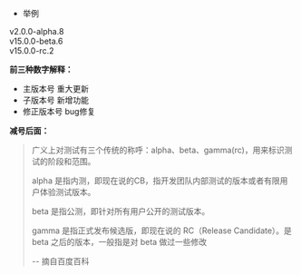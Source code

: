 
- 举例

v2.0.0-alpha.8  
v15.0.0-beta.6  
v15.0.0-rc.2  

**前三种数字解释：**
- 主版本号 重大更新
- 子版本号 新增功能
- 修正版本号 bug修复

**减号后面：**

> 广义上对测试有三个传统的称呼：alpha、beta、gamma(rc)，用来标识测试的阶段和范围。
>
> alpha 是指内测，即现在说的CB，指开发团队内部测试的版本或者有限用户体验测试版本。
>
> beta 是指公测，即针对所有用户公开的测试版本。
>
> gamma 是指正式发布候选版，即现在说的 RC（Release Candidate）。是 beta 之后的版本，一般指是对 beta 做过一些修改
>
> -- 摘自百度百科

